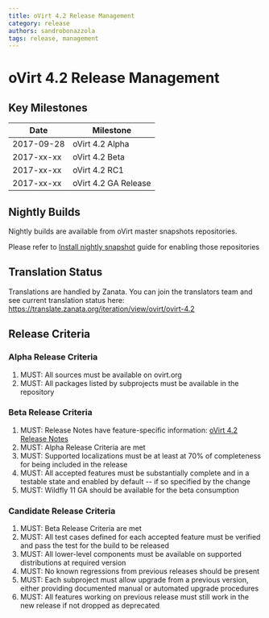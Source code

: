 ```yaml
---
title: oVirt 4.2 Release Management
category: release
authors: sandrobonazzola
tags: release, management
---
```


# oVirt 4.2 Release Management

## Key Milestones

| Date       | Milestone                |
|------------|--------------------------|
| 2017-09-28 | oVirt 4.2 Alpha          |
| 2017-xx-xx | oVirt 4.2 Beta           |
| 2017-xx-xx | oVirt 4.2 RC1            |
| 2017-xx-xx | oVirt 4.2 GA Release     |

## Nightly Builds

Nightly builds are available from oVirt master snapshots repositories.

Please refer to [Install nightly snapshot](/develop/dev-process/install-nightly-snapshot/) guide for enabling those repositories

## Translation Status

Translations are handled by Zanata. You can join the translators team and see current translation status here:
<https://translate.zanata.org/iteration/view/ovirt/ovirt-4.2>

## Release Criteria

### Alpha Release Criteria

1.  MUST: All sources must be available on ovirt.org
2.  MUST: All packages listed by subprojects must be available in the repository

### Beta Release Criteria

1.  MUST: Release Notes have feature-specific information: [oVirt 4.2 Release Notes](/release/4.2.0/)
2.  MUST: Alpha Release Criteria are met
3.  MUST: Supported localizations must be at least at 70% of completeness for being included in the release
4.  MUST: All accepted features must be substantially complete and in a testable state and enabled by default -- if so specified by the change
5.  MUST: Wildfly 11 GA should be available for the beta consumption

### Candidate Release Criteria

1.  MUST: Beta Release Criteria are met
2.  MUST: All test cases defined for each accepted feature must be verified and pass the test for the build to be released
3.  MUST: All lower-level components must be available on supported distributions at required version
4.  MUST: No known regressions from previous releases should be present
5.  MUST: Each subproject must allow upgrade from a previous version, either providing documented manual or automated upgrade procedures
6.  MUST: All features working on previous release must still work in the new release if not dropped as deprecated
